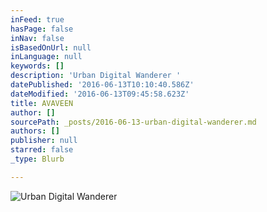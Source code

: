 ```yaml
---
inFeed: true
hasPage: false
inNav: false
isBasedOnUrl: null
inLanguage: null
keywords: []
description: 'Urban Digital Wanderer '
datePublished: '2016-06-13T10:10:40.586Z'
dateModified: '2016-06-13T09:45:58.623Z'
title: AVAVEEN
author: []
sourcePath: _posts/2016-06-13-urban-digital-wanderer.md
authors: []
publisher: null
starred: false
_type: Blurb

---
```

![Urban Digital Wanderer ](https://s3-us-west-2.amazonaws.com/the-grid-img/p/20cf219589cfbd0b7fc2ac5887e0553b616eb033.jpg)
